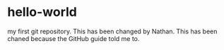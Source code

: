 # hello-world
my first git repository.
This has been changed by Nathan.
This has been chaned because the GitHub guide told me to.
